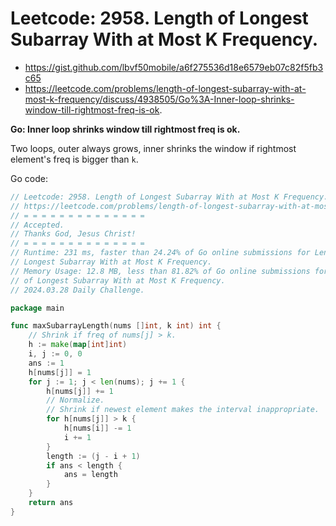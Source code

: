 # Leetcode: 2958. Length of Longest Subarray With at Most K Frequency.

- https://gist.github.com/lbvf50mobile/a6f275536d18e6579eb07c82f5fb3c65
- https://leetcode.com/problems/length-of-longest-subarray-with-at-most-k-frequency/discuss/4938505/Go%3A-Inner-loop-shrinks-window-till-rightmost-freq-is-ok.

**Go: Inner loop shrinks window till rightmost freq is ok.**

Two loops, outer always grows, inner shrinks the window if rightmost
element's freq is bigger than `k`.

Go code:
```Go
// Leetcode: 2958. Length of Longest Subarray With at Most K Frequency.
// https://leetcode.com/problems/length-of-longest-subarray-with-at-most-k-frequency
// = = = = = = = = = = = = = =
// Accepted.
// Thanks God, Jesus Christ!
// = = = = = = = = = = = = = =
// Runtime: 231 ms, faster than 24.24% of Go online submissions for Length of
// Longest Subarray With at Most K Frequency.
// Memory Usage: 12.8 MB, less than 81.82% of Go online submissions for Length
// of Longest Subarray With at Most K Frequency.
// 2024.03.28 Daily Challenge.

package main

func maxSubarrayLength(nums []int, k int) int {
	// Shrink if freq of nums[j] > k.
	h := make(map[int]int)
	i, j := 0, 0
	ans := 1
	h[nums[j]] = 1
	for j := 1; j < len(nums); j += 1 {
		h[nums[j]] += 1
		// Normalize.
		// Shrink if newest element makes the interval inappropriate.
		for h[nums[j]] > k {
			h[nums[i]] -= 1
			i += 1
		}
		length := (j - i + 1)
		if ans < length {
			ans = length
		}
	}
	return ans
}
```
